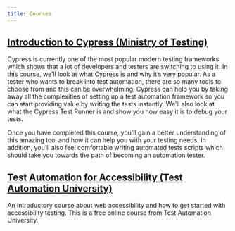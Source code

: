 ```yaml
---
title: Courses
---
```


## [Introduction to Cypress (Ministry of Testing)](https://www.ministryoftesting.com/dojo/courses/introduction-to-cypress)

Cypress is currently one of the most popular modern testing frameworks which shows that a lot of developers and testers are switching to using it. In this course, we’ll look at what Cypress is and why it’s very popular. As a tester who wants to break into test automation, there are so many tools to choose from and this can be overwhelming. Cypress can help you by taking away all the complexities of setting up a test automation framework so you can start providing value by writing the tests instantly. We’ll also look at what the Cypress Test Runner is and show you how easy it is to debug your tests.

Once you have completed this course, you’ll gain a better understanding of this amazing tool and how it can help you with your testing needs. In addition, you’ll also feel comfortable writing automated tests scripts which should take you towards the path of becoming an automation tester.

## [Test Automation for Accessibility (Test Automation University)](https://testautomationu.applitools.com/accessibility-testing-tutorial/)

An introductory course about web accessibility and how to get started with accessibility testing. This is a free online course from Test Automation University.